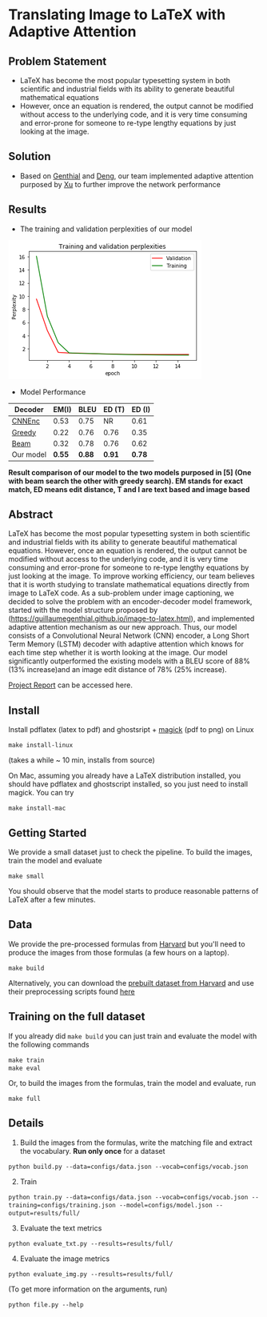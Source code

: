 # Translating Image to LaTeX with Adaptive Attention

## Problem Statement 

* LaTeX has become the most popular typesetting system in both scientific and industrial fields with its ability to generate
beautiful mathematical equations
* However, once an equation is rendered, the output cannot be modified without
access to the underlying code, and it is very time consuming and error-prone for someone to re-type lengthy equations
by just looking at the image.

## Solution

* Based on [Genthial](https://guillaumegenthial.github.io/image-to-latex.html) and [Deng](http://lstm.seas.harvard.edu/latex/), our team implemented adaptive attention purposed by [Xu](https://github.com/jiasenlu/AdaptiveAttention) to further improve the network performance

## Results
* The training and validation perplexities of our model

![Screenshot](Results/perplexities.png)

* Model Performance

| Decoder      | EM(I)    | BLEU                 |ED (T)             |ED (I)         |
| -------------|----------| ---------------------|-------------------|---------------|
| [CNNEnc](http://lstm.seas.harvard.edu/latex/)|  0.53   | 0.75               | NR             | 0.61         | 
| [Greedy](https://guillaumegenthial.github.io/image-to-latex.html)         |  0.22   | 0.76                | 0.76             | 0.35         |
| [Beam](https://guillaumegenthial.github.io/image-to-latex.html)  |  0.32   | 0.78                | 0.76             | 0.62         |
| Our model       | **0.55**|**0.88**             |**0.91**          |**0.78**      |

**Result comparison of our model to the two models purposed
in [5] (One with beam search the other with greedy search).
EM stands for exact match, ED means edit distance, T and I are
text based and image based**

## Abstract 

LaTeX has become the most popular typesetting system in both scientific and industrial fields with its ability to generate
beautiful mathematical equations. However, once an equation is rendered, the output cannot be modified without
access to the underlying code, and it is very time consuming and error-prone for someone to re-type lengthy equations
by just looking at the image. To improve working efficiency, our team believes that it is worth studying to translate
mathematical equations directly from image to LaTeX code. As a sub-problem under image captioning, we decided to solve the problem with an encoder-decoder model
framework, started with the model structure proposed by (https://guillaumegenthial.github.io/image-to-latex.html), and implemented adaptive attention mechanism
as our new approach. Thus, our model consists of a Convolutional Neural Network (CNN) encoder, a Long Short Term Memory (LSTM) decoder with adaptive attention
which knows for each time step whether it is worth looking at the image. Our model significantly outperformed the existing models with a BLEU score of 88% (13% increase)and
an image edit distance of 78% (25% increase).

[Project Report](https://github.com/Derolik666/Image_to_Latex/blob/master/Results/Project_Report.pdf) can be accessed here.

## Install

Install pdflatex (latex to pdf) and ghostsript + [magick](https://www.imagemagick.org/script/install-source.php
) (pdf to png) on Linux


```
make install-linux
```

(takes a while ~ 10 min, installs from source)

On Mac, assuming you already have a LaTeX distribution installed, you should have pdflatex and ghostscript installed, so you just need to install magick. You can try

```
make install-mac
```

## Getting Started

We provide a small dataset just to check the pipeline. To build the images, train the model and evaluate

```
make small
```

You should observe that the model starts to produce reasonable patterns of LaTeX after a few minutes.


## Data

We provide the pre-processed formulas from [Harvard](https://zenodo.org/record/56198#.V2p0KTXT6eA) but you'll need to produce the images from those formulas (a few hours on a laptop).

```
make build
```

Alternatively, you can download the [prebuilt dataset from Harvard](https://zenodo.org/record/56198#.V2p0KTXT6eA) and use their preprocessing scripts found [here](https://github.com/harvardnlp/im2markup)


## Training on the full dataset

If you already did `make build` you can just train and evaluate the model with the following commands

```
make train
make eval
```

Or, to build the images from the formulas, train the model and evaluate, run

```
make full
```


## Details

1. Build the images from the formulas, write the matching file and extract the vocabulary. __Run only once__ for a dataset
```
python build.py --data=configs/data.json --vocab=configs/vocab.json
```

2. Train
```
python train.py --data=configs/data.json --vocab=configs/vocab.json --training=configs/training.json --model=configs/model.json --output=results/full/
```

3. Evaluate the text metrics
```
python evaluate_txt.py --results=results/full/
```

4. Evaluate the image metrics
```
python evaluate_img.py --results=results/full/
```

(To get more information on the arguments, run)

```
python file.py --help
```
